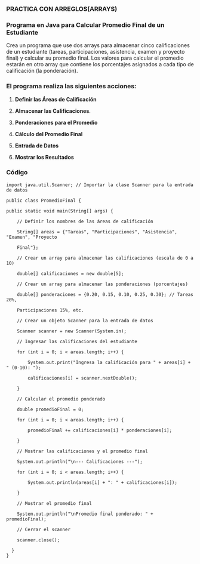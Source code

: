 ### PRACTICA CON ARREGLOS(ARRAYS)
### Programa en Java para Calcular Promedio Final de un Estudiante
Crea un programa que use dos arrays para almacenar cinco calificaciones
de un estudiante (tareas, participaciones, asistencia, examen y proyecto
final) y calcular su promedio final. Los valores para calcular el promedio
estarán en otro array que contiene los porcentajes asignados a cada tipo
de calificación (la ponderación).

### El programa realiza las siguientes acciones: 

1. **Definir las Áreas de Calificación**

2. **Almacenar las Calificaciones**.

3. **Ponderaciones para el Promedio**

4. **Cálculo del Promedio Final**

5. **Entrada de Datos**

6. **Mostrar los Resultados**

### Código 

    import java.util.Scanner; // Importar la clase Scanner para la entrada de datos

    public class PromedioFinal {

    public static void main(String[] args) {

        // Definir los nombres de las áreas de calificación

        String[] areas = {"Tareas", "Participaciones", "Asistencia", "Examen", "Proyecto 
    
        Final"};

        // Crear un array para almacenar las calificaciones (escala de 0 a 10)

        double[] calificaciones = new double[5];

        // Crear un array para almacenar las ponderaciones (porcentajes)

        double[] ponderaciones = {0.20, 0.15, 0.10, 0.25, 0.30}; // Tareas 20%, 

        Participaciones 15%, etc.

        // Crear un objeto Scanner para la entrada de datos

        Scanner scanner = new Scanner(System.in);

        // Ingresar las calificaciones del estudiante

        for (int i = 0; i < areas.length; i++) {

            System.out.print("Ingresa la calificación para " + areas[i] + " (0-10): ");

            calificaciones[i] = scanner.nextDouble();

        }

        // Calcular el promedio ponderado

        double promedioFinal = 0;

        for (int i = 0; i < areas.length; i++) {

            promedioFinal += calificaciones[i] * ponderaciones[i];

        }

        // Mostrar las calificaciones y el promedio final

        System.out.println("\n--- Calificaciones ---");

        for (int i = 0; i < areas.length; i++) {

            System.out.println(areas[i] + ": " + calificaciones[i]);

        }       

        // Mostrar el promedio final

        System.out.println("\nPromedio final ponderado: " + promedioFinal);

        // Cerrar el scanner

        scanner.close();

      }
    }

